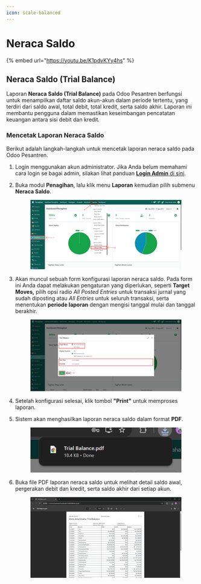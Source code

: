 ```yaml
---
icon: scale-balanced
---
```


# Neraca Saldo

{% embed url="https://youtu.be/K1pdvKYy4hs" %}

## Neraca Saldo (Trial Balance)

Laporan **Neraca Saldo (Trial Balance)** pada Odoo Pesantren berfungsi untuk menampilkan daftar saldo akun-akun dalam periode tertentu, yang terdiri dari saldo awal, total debit, total kredit, serta saldo akhir. Laporan ini membantu pengguna dalam memastikan keseimbangan pencatatan keuangan antara sisi debit dan kredit.

### Mencetak Laporan Neraca Saldo

Berikut adalah langkah-langkah untuk mencetak laporan neraca saldo pada Odoo Pesantren.

1. Login menggunakan akun administrator. Jika Anda belum memahami cara login se bagai admin, silakan lihat panduan [**Login Admin** di sini](../../../panduan-login/login-admin.md).
2.  Buka modul **Penagihan**, lalu klik menu **Laporan** kemudian pilih submenu **Neraca Saldo**.

    <figure><img src="../../../.gitbook/assets/images-809.png" alt=""><figcaption></figcaption></figure>


3.  Akan muncul sebuah form konfigurasi laporan neraca saldo. Pada form ini Anda dapat melakukan pengaturan yang diperlukan, seperti **Target Moves,** pilih opsi radio _All Posted Entries_ untuk transaksi jurnal yang sudah diposting atau _All Entries_ untuk seluruh transaksi, serta menentukan **periode laporan** dengan mengisi tanggal mulai dan tanggal berakhir.&#x20;

    <figure><img src="../../../.gitbook/assets/images-810.png" alt=""><figcaption></figcaption></figure>


4. Setelah konfigurasi selesai, klik tombol **"Print"** untuk memproses laporan.
5.  Sistem akan menghasilkan laporan neraca saldo dalam format **PDF**.

    <figure><img src="../../../.gitbook/assets/images-811.png" alt=""><figcaption></figcaption></figure>


6.  Buka file PDF laporan neraca saldo untuk melihat detail saldo awal, pergerakan debit dan kredit, serta saldo akhir dari setiap akun.

    <figure><img src="../../../.gitbook/assets/images-812.png" alt=""><figcaption></figcaption></figure>

